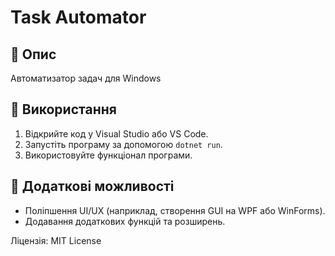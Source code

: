 # Task Automator

## 📌 Опис
Автоматизатор задач для Windows

## 🚀 Використання
1. Відкрийте код у Visual Studio або VS Code.
2. Запустіть програму за допомогою `dotnet run`.
3. Використовуйте функціонал програми.

## 🔧 Додаткові можливості
- Поліпшення UI/UX (наприклад, створення GUI на WPF або WinForms).
- Додавання додаткових функцій та розширень.

Ліцензія: MIT License

